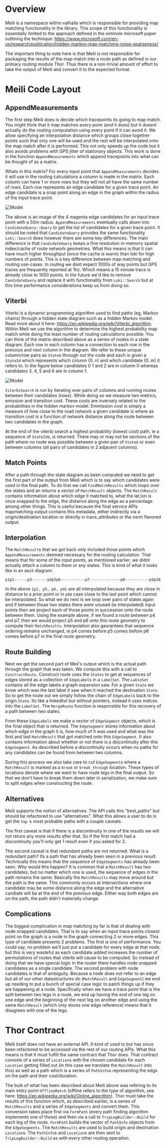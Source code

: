 # Overview

Meili is a namespace within valhalla which is responsible for providing map matching functionality in the library. This scope of this functionality is essentially limited to the approach defined in the siminole microsoft paper outlining the technique: https://www.microsoft.com/en-us/research/publication/hidden-markov-map-matching-noise-sparseness/

The important thing to note here is that Meili is not responsible for packaging the results of the map match into a route path as defined in our primary routing module Thor. Thus there is a non-trivial amount of effort to take the output of Meili and convert it to the expected format.

# Meili Code Layout

## AppendMeasurements

The first step Meili does is decide which tracepoints its going to map match. You might think that it map matches every point (and it does) but it doesnt actually do the routing computation using every point if it can avoid it. We allow specifying an interpolation distance which groups close together points such that only one will be used and the rest will be interpolated onto the map match after it is performed. This not only speeds up the code but it also avoids problems with GPS jitter of stationary objects. This work is done in the function `AppendMeasurements` which append tracepoints into what can be thought of as a matrix.

Whats in this matrix? For every input point that `AppendMeasurements` decides it will use in the routing calculations a column is made in the matrix. Each column can have 1 or more rows but they will not all have the same number of rows. Each row represents an edge candidate for a given trace point. An edge candidate is a snap point along an edge in the graph within the radius of the input trace point.

![Model](figures/candidates.png)

The above is an image of the 4 magenta edge candidates for an input trace point with a 50m radius. `AppendMeasurements` eventually calls down into `CandidateQuery::Query` to get the list of candidates for a given trace point. It should be noted that `CandidateQuery` provides the same functionality `Loki::Search` does however there are some key differences. The main difference is that `CandidateQuery` keeps a fine resolution in-memory spatial index/cache of route network geometries. What this means is that it can have much higher throughput (once the cache is warm) than loki for high numbers of points. This is a key difference between map matching and routing use-cases. In routing we dont expect 1000s of way points but GPS traces are frequently reported at 1hz. Which means a 15 minute trace is already close to 1000 points. In the future we'd like to remove `CandidateQuery` and replace it with functionality from `Loki::Search` but at this time performance considerations keep us from doing so.

## Viterbi

Viterbi is a dynamic programming algorithm used to find paths (eg. Markov chains) through a hidden state diagram such as a hidden Markov model. Read more about it here: https://en.wikipedia.org/wiki/Viterbi_algorithm. Within Meili we use the algorithm to determine the highest probability map match while doing the least number of routing calculations possible. You can think of the matrix described above as a series of nodes in a state diagram. Each row in each column has a connection to each row in the prevoius and next column in the diagram. We refer to these unique column/row pairs as `State`s through out the code and each is given a `StateId` which represents which column (0..n) and which candidate (0..m) it refers to. In the figure below candidates 0 1 and 2 are in column 0 whereas candidates 3, 4, 5 and 6 are in column 1.

![Model](figures/model.png)

`ViterbiSearch` is run by iterating over pairs of columns and running routes between their candidates (rows). While doing so we measure two metrics, emission and transition cost. These costs are inversely related to the probabilities in the hidden markov model. Emmission cost is simply a measure of how close to the road network a given candidate is where as transition cost is a function of network distance along the route between two candidates in the graph.

At the end of the viterbi search a highest probability (lowest cost) path, ie a sequence of `StateId`s, is returned. There may or may not be sections of the path where no route was possible between a given pair of `State`s or even between columns (all pairs of candidates in 2 adjacent columns).

## Match Points

After a path through the state diagram as been computed we need to get the first part of the output from Meili which is to say which candidates were used in the final path. To do that we call `FindMatchResults` which loops over the states and an returns a vector of `MatchResult` objects. The `MatchResult` contains information about which edge it matched to, what the lat,lon is once snapped to the edge, the distance along the edge as a percentage among other things. This is useful because the final service APIs mapmatching output contains this metadata, either indirectly via a origin/destination location or directly in trace_attributes or the osrm flavored output.

## Interpolation

The `MatchResult`s that we got back only included those points which `AppendMeasurements` deemed necessary for the routing calculation. That means that for some of the input points, as mentioned earlier, we didnt actually attach a column to them or any states. This is kind of what it looks like in an ascii diagram:

    p1p2------p3-------p4p5p6-----------p7--------------p8-----------p9p10

In the above `{p2, p5, p6, p9}` are all interpolated because they are close in distance to a prior point or in `p9`s case close to the last point which cannot be interpolated. So what we do next is we loop over pairs of states again and if between those two states there were unused (ie interpolated) input points then we project each of those points in succession onto the route between them. Using the example above, if we found a route between p4 and p7, then we would project p5 and p6 onto this route geometry to compute their `MatchResults`. Interpolation also gaurantees that sequence ordering remains unchanged, ie p4 comes before p5 comes before p6 comes before p7 in the final route geometry.

## Route Building

Next we get the second part of Meil's output which is the actual path through the graph that was taken. We compute this with a call to `ConstructRoute`. Construct route uses the `States` to get at sequences of edges stored as a collection of `EdgeLabel`s in a `LabelSet`. The `LableSet` contains all the edge labels a graph expansion saw. For a given `State` we know which was the last label it saw when it reached the destination `State`. So to get the route out we simply follow the chain of `EdgeLabel`s back to the origin `State`. Its like a linkedlist but without pointers, instead it uses indices into the `LabelSet`. The `MergeRoute` function is responsible for this recovery of a path between two states.

From these `EdgeLabels` we make a vector of `EdgeSegment` objects, which is the final object that is returned. The `EdgeSegment` stores information about which edge in the graph it is, how much of it was used and what was the first and last `MatchResult` that got matched onto this `EdgeSegment`. It also contains information about whether or not there is a discontinuity after this `EdgeSegment`. As described before a discontinuity occurs when no paths for any candidates can be found from between two columns.

During this process we also take care to cut `EdgeSegment`s where a `MatchResult` is marked as a `break` or `break_through` location. These types of locations denote where we want to have route legs in the final output. So that we don't have to break them down later in serialization, we make sure to split edges when constructing the route.

## Alternatives

Meili supports the notion of alternatives. The API calls this "best_paths" but should be refactored to use "alternatives". What this allows a user to do is get the `top k` most probable paths with a couple caveats.

The first caveat is that if there is a discontinuity in one of the results we will not return any more results after that. So if the first match had a discontinuity you'll only get 1 result even if you asked for 2.

The second caveat is that redundant paths are not returned. What is a redundant path? Its a path that has already been seen in a previous result. Technically this means that the sequence of `EdgeSegments` has already been seen. Why would this happen? It is common that a `MatchResult` has two candidates, but no matter which one is used, the sequence of edges in the path remains the same. Basically the `MatchResults` may move around but the path is the same. This commonly occurs at intersections where one candidate may be some distance along the edge and the alternative candiate will be at the end of the previous edge. Either way both edges are on the path, the path didn't materially change.

## Complications

The biggest complication in map matching by far is that of dealing with node snapped candidates. That is to say when an input trace points closest point on the graph is a node in the graph connecting 2 or more edges. This type of candidate presents 2 problems. The first is one of performance. You could say, no problem we'll just put a candidate for every edge at that node, but this is very wasteful as each candidate added increases the number of permutations of routes that viterbi will cause to be computed. So instead of doing that we have special logic in the router there handles node snapped candidates as a single candidate. The second problem with node candidates is that of ambiguity. Because a node does not refer to an edge but all of our other datastructures do (`MatchResult` and `EdgeSegment`) we end up needing to put a bunch of special case logic to patch things up if they are happening at a node. Specifically when we have a trace point that is the split between two legs in a route, we end up having the end of one leg on one edge and the beginning of the next leg on another edge and using the same `MatchResult` (which only stores one edge reference) means that it disagrees with one of the legs.

# Thor Contract

Meili itself does not have an external API. It kind of used to but has since been refactored to be accessed via the rest of our routing APIs. What this means is that it must fulfill the same contract that Thor does. That contract consists of a series of `Location`s with the chosen candidate for each `Location` getting filled out (in this case we translate the `MatchResult` into this) as well as a path which is a series of `PathInfo`s representing the edgs on the path and their cost/duration.

The bulk of what has been described about Meili above was refering to its main entry point `OfflineMatch` (offline refers to the type of algorithm, see here: https://en.wikipedia.org/wiki/Online_algorithm). Thor must take the results of this function which, as described earlier, is a series of `MatchResults` and a series of `EdgeSegments` and convert them. This conversion takes place first via `FormPath` (every path finding algorithm implements one of these) and then via a call to `TripLegBuilder::Build` for each leg of the route. `FormPath` builds the vector of `PathInfo` objects from the `EdgeSegments`. The `MatchResults` are used to build origin and destination `Location`s. The `PathInfo`s and `Location`s are then sent to `TripLegBuilder::Build` as with every other routing operation.
